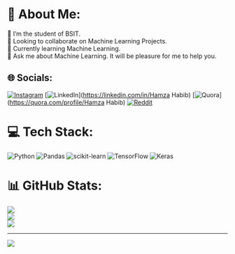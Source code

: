 # 💫 About Me:
👦 I’m the student of BSIT. <br>👯 Looking to collaborate on Machine Learning Projects. <br>🌱 Currently learning Machine Learning. <br>💬 Ask me about Machine Learning. It will be pleasure for me  to help you. 


## 🌐 Socials:
[![Instagram](https://img.shields.io/badge/Instagram-%23E4405F.svg?logo=Instagram&logoColor=white)](https://instagram.com/hamzahabib475) [![LinkedIn](https://img.shields.io/badge/LinkedIn-%230077B5.svg?logo=linkedin&logoColor=white)](https://linkedin.com/in/Hamza Habib) [![Quora](https://img.shields.io/badge/Quora-%23B92B27.svg?logo=Quora&logoColor=white)](https://quora.com/profile/Hamza Habib) [![Reddit](https://img.shields.io/badge/Reddit-%23FF4500.svg?logo=Reddit&logoColor=white)](https://reddit.com/user/hamzahabib47) 

# 💻 Tech Stack:
![Python](https://img.shields.io/badge/python-3670A0?style=for-the-badge&logo=python&logoColor=ffdd54) ![Pandas](https://img.shields.io/badge/pandas-%23150458.svg?style=for-the-badge&logo=pandas&logoColor=white) ![scikit-learn](https://img.shields.io/badge/scikit--learn-%23F7931E.svg?style=for-the-badge&logo=scikit-learn&logoColor=white) ![TensorFlow](https://img.shields.io/badge/TensorFlow-%23FF6F00.svg?style=for-the-badge&logo=TensorFlow&logoColor=white) ![Keras](https://img.shields.io/badge/Keras-%23D00000.svg?style=for-the-badge&logo=Keras&logoColor=white)
# 📊 GitHub Stats:
![](https://github-readme-stats.vercel.app/api?username=hamzahabib7&theme=ocean_dark&hide_border=false&include_all_commits=false&count_private=false)<br/>
![](https://github-readme-streak-stats.herokuapp.com/?user=hamzahabib7&theme=ocean_dark&hide_border=false)<br/>
![](https://github-readme-stats.vercel.app/api/top-langs/?username=hamzahabib7&theme=ocean_dark&hide_border=false&include_all_commits=false&count_private=false&layout=compact)

---
[![](https://visitcount.itsvg.in/api?id=hamzahabib7&icon=0&color=0)](https://visitcount.itsvg.in)

<!-- Proudly created with GPRM ( https://gprm.itsvg.in ) -->
